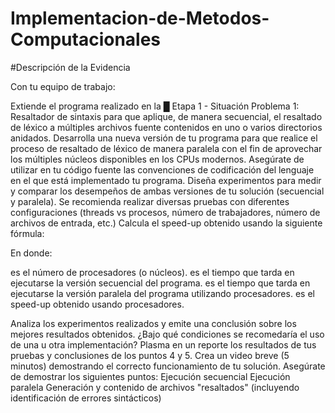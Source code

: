 ﻿# Implementacion-de-Metodos-Computacionales

#Descripción de la Evidencia

Con tu equipo de trabajo:

Extiende el programa realizado en la █ Etapa 1 - Situación Problema 1: Resaltador de sintaxis para que aplique, de manera secuencial, el resaltado de léxico a múltiples archivos fuente contenidos en uno o varios directorios anidados.
Desarrolla una nueva versión de tu programa para que realice el proceso de resaltado de léxico de manera paralela con el fin de aprovechar los múltiples núcleos disponibles en los CPUs modernos.
Asegúrate de utilizar en tu código fuente las convenciones de codificación del lenguaje en el que está implementado tu programa.
Diseña experimentos para medir y comparar los desempeños de ambas versiones de tu solución (secuencial y paralela). Se recomienda realizar diversas pruebas con diferentes configuraciones (threads vs procesos, número de trabajadores, número de archivos de entrada, etc.) Calcula el speed-up obtenido usando la siguiente fórmula:
  

En donde:

 es el número de procesadores (o núcleos).
 es el tiempo que tarda en ejecutarse la versión secuencial del programa.
 es el tiempo que tarda en ejecutarse la versión paralela del programa utilizando 
 procesadores.
 es el speed-up obtenido usando  procesadores.

Analiza los experimentos realizados y emite una conclusión sobre los mejores resultados obtenidos. ¿Bajo qué condiciones se recomedaría el uso de una u otra implementación?
Plasma en un reporte los resultados de tus pruebas y conclusiones de los puntos 4 y 5. 
Crea un video breve (5 minutos) demostrando el correcto funcionamiento de tu solución. Asegúrate de demostrar los siguientes puntos:
Ejecución secuencial
Ejecución paralela
Generación y contenido de archivos "resaltados" (incluyendo identificación de errores sintácticos)
